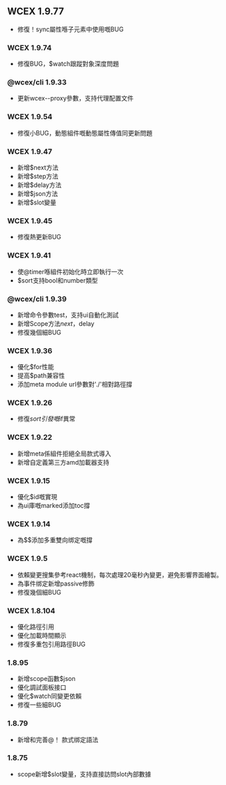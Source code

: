 <!--DESC: {icon:{name:"update",pkg:"mdi",type:"filled"},id:99} -->

## WCEX 1.9.77
- 修復！sync屬性喺子元素中使用嘅BUG

### WCEX 1.9.74
- 修復BUG，$watch跟蹤對象深度問題

### @wcex/cli 1.9.33
- 更新wcex--proxy參數，支持代理配置文件

### WCEX 1.9.54
- 修復小BUG，動態組件嘅動態屬性傳值同更新問題

### WCEX 1.9.47
- 新增$next方法
- 新增$step方法
- 新增$delay方法
- 新增$json方法
- 新增$slot變量


### WCEX 1.9.45
- 修復熱更新BUG

### WCEX 1.9.41
- 使@timer喺組件初始化時立即執行一次
- $sort支持bool和number類型

### @wcex/cli 1.9.39
- 新增命令參數test，支持ui自動化測試
- 新增Scope方法$next，$delay
- 修復幾個細BUG

### WCEX 1.9.36
- 優化$for性能
- 提高$path兼容性
- 添加meta module url參數對'./'相對路徑撐


### WCEX 1.9.26
- 修復$sort引發嘅$if異常

### WCEX 1.9.22
- 新增meta係組件拒絕全局款式導入
- 新增自定義第三方amd加載器支持

### WCEX 1.9.15
- 優化$id嘅實現
- 為ui庫嘅marked添加toc撐 
### WCEX 1.9.14
- 為$$添加多重雙向绑定嘅撐

### WCEX 1.9.5
- 依賴變更搜集參考react機制，每次處理20毫秒內變更，避免影響界面繪製。
- 為事件绑定新增passive修飾
- 修復幾個細BUG

### WCEX 1.8.104
- 優化路徑引用
- 優化加載時間顯示
- 修復多重包引用路徑BUG

### 1.8.95
- 新增scope函數$json
- 優化調試面板接口
- 優化$watch同變更依賴
- 修復一些細BUG

### 1.8.79
- 新增和完善@！ 款式绑定語法

### 1.8.75 
- scope新增$slot變量，支持直接訪問slot內部數據 
